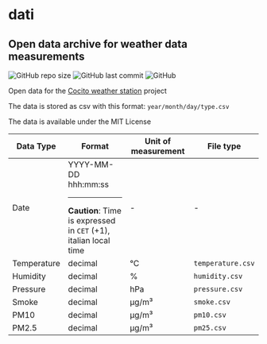 # dati

## Open data archive for weather data measurements

![GitHub repo size](https://img.shields.io/github/repo-size/StazioneMeteoCocito/dati)
![GitHub last commit](https://img.shields.io/github/last-commit/StazioneMeteoCocito/dati)
![GitHub](https://img.shields.io/github/license/StazioneMeteoCocito/dati)


Open data for the [Cocito weather station](https://github.com/MatMasIt/weatherStation) project

The data is stored as csv with this format: `year/month/day/type.csv`

The data is available under the MIT License

|Data Type|Format|Unit of measurement |File type|
|---|---|---|---|
|Date|YYYY-MM-DD hhh:mm:ss<hr />**Caution**: Time is expressed in ``CET`` (+1), italian local time|-|-|All|
|Temperature|decimal|°C|`temperature.csv`|
|Humidity|decimal|%|`humidity.csv`|
|Pressure|decimal|hPa|`pressure.csv`|
|Smoke|decimal|µg/m³|`smoke.csv`|
|PM10|decimal|µg/m³|`pm10.csv`|
|PM2.5|decimal|µg/m³|`pm25.csv`|

